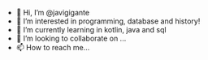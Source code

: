 - 👋 Hi, I’m @javigigante
- 👀 I’m interested in programming, database and history!
- 🌱 I’m currently learning in kotlin, java and sql 
- 💞️ I’m looking to collaborate on ...
- 📫 How to reach me...

<!---
javigigante/javigigante is a ✨ special ✨ repository because its `README.md` (this file) appears on your GitHub profile.
You can click the Preview link to take a look at your changes.
--->
